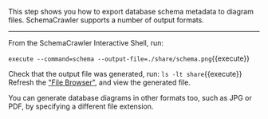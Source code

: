 This step shows you how to export database schema metadata to diagram files. SchemaCrawler supports a number of output formats.

-----

From the SchemaCrawler Interactive Shell, run:

`execute --command=schema --output-file=./share/schema.png`{{execute}}

Check that the output file was generated, run: `ls -lt share`{{execute}} Refresh the ["File Browser"](https://[[HOST_SUBDOMAIN]]-80-[[KATACODA_HOST]].environments.katacoda.com), and view the generated file.

You can generate database diagrams in other formats too, such as JPG or PDF, by specifying a different file extension.
